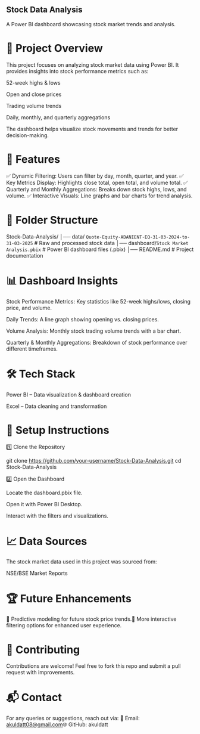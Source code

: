 ## Stock Data Analysis

A Power BI dashboard showcasing stock market trends and analysis.

# 📌 Project Overview

This project focuses on analyzing stock market data using Power BI. It provides insights into stock performance metrics such as:

52-week highs & lows

Open and close prices

Trading volume trends

Daily, monthly, and quarterly aggregations

The dashboard helps visualize stock movements and trends for better decision-making.

# 🚀 Features

✅ Dynamic Filtering: Users can filter by day, month, quarter, and year.
✅ Key Metrics Display: Highlights close total, open total, and volume total.
✅ Quarterly and Monthly Aggregations: Breaks down stock highs, lows, and volume.
✅ Interactive Visuals: Line graphs and bar charts for trend analysis.

# 📂 Folder Structure

Stock-Data-Analysis/
│── data/ `Quote-Equity-ADANIENT-EQ-31-03-2024-to-31-03-2025`                   # Raw and processed stock data
│── dashboard/`Stock Market Analysis.pbix`                                      # Power BI dashboard files (.pbix)
│── README.md               # Project documentation

# 📊 Dashboard Insights

Stock Performance Metrics: Key statistics like 52-week highs/lows, closing price, and volume.

Daily Trends: A line graph showing opening vs. closing prices.

Volume Analysis: Monthly stock trading volume trends with a bar chart.

Quarterly & Monthly Aggregations: Breakdown of stock performance over different timeframes.

# 🛠️ Tech Stack

Power BI – Data visualization & dashboard creation

Excel – Data cleaning and transformation

# 🔧 Setup Instructions

1️⃣ Clone the Repository

git clone https://github.com/your-username/Stock-Data-Analysis.git
cd Stock-Data-Analysis

2️⃣  Open the Dashboard

Locate the dashboard.pbix file.

Open it with Power BI Desktop.

Interact with the filters and visualizations.

# 📈 Data Sources

The stock market data used in this project was sourced from:

NSE/BSE Market Reports


# 🏆 Future Enhancements

🔹 Predictive modeling for future stock price trends.🔹 More interactive filtering options for enhanced user experience.

# 🤝 Contributing

Contributions are welcome! Feel free to fork this repo and submit a pull request with improvements.


# 📬 Contact

For any queries or suggestions, reach out via:
📧 Email: akuldatt08@gmail.com🌐 GitHub: akuldatt


